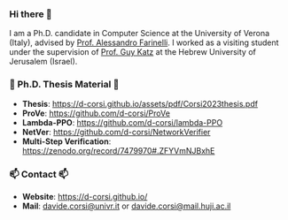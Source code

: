 ### Hi there 👋
I am a Ph.D. candidate in Computer Science at the University of Verona (Italy), advised by [Prof. Alessandro Farinelli](http://profs.sci.univr.it/~farinelli/). I worked as a visiting student under the supervision of [Prof. Guy Katz](https://www.katz-lab.com/) at the Hebrew University of Jerusalem (Israel).

### :closed_book: Ph.D. Thesis Material :closed_book:
- **Thesis**: https://d-corsi.github.io/assets/pdf/Corsi2023thesis.pdf
- **ProVe**: https://github.com/d-corsi/ProVe
- **Lambda-PPO**: https://github.com/d-corsi/lambda-PPO
- **NetVer**: https://github.com/d-corsi/NetworkVerifier
- **Multi-Step Verification**: https://zenodo.org/record/7479970#.ZFYVmNJBxhE

### 📫 Contact 📫
- **Website**: https://d-corsi.github.io/
- **Mail**: davide.corsi@univr.it or davide.corsi@mail.huji.ac.il

<!--
**d-corsi/d-corsi** is a ✨ _special_ ✨ repository because its `README.md` (this file) appears on your GitHub profile.

Here are some ideas to get you started:

- 🔭 I’m currently working on ...
- 🌱 I’m currently learning ...
- 👯 I’m looking to collaborate on ...
- 🤔 I’m looking for help with ...
- 💬 Ask me about ...
- 📫 How to reach me: ...
- 😄 Pronouns: ...
- ⚡ Fun fact: ...
-->
